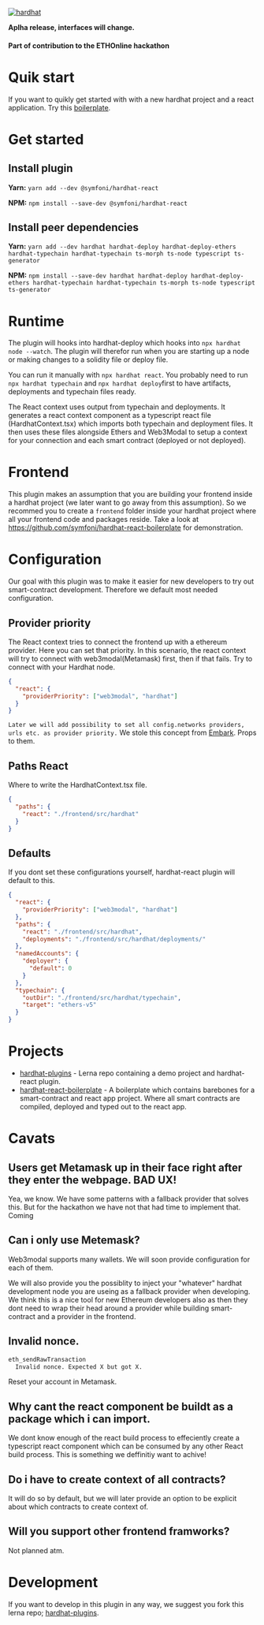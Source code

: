 [![hardhat](https://hardhat.org/assets/img/Hardhat-logo.652a7049.svg?1)](https://hardhat.org)

**Aplha release, interfaces will change.**

#### Part of contribution to the ETHOnline hackathon

# Quik start

If you want to quikly get started with with a new hardhat project and a react application. Try this [boilerplate](https://github.com/symfoni/hardhat-react-boilerplate).

# Get started

## Install plugin

**Yarn:** `yarn add --dev @symfoni/hardhat-react`

**NPM:** `npm install --save-dev @symfoni/hardhat-react `

## Install peer dependencies

**Yarn:** `yarn add --dev hardhat hardhat-deploy hardhat-deploy-ethers hardhat-typechain hardhat-typechain ts-morph ts-node typescript ts-generator`

**NPM:** `npm install --save-dev hardhat hardhat-deploy hardhat-deploy-ethers hardhat-typechain hardhat-typechain ts-morph ts-node typescript ts-generator`

# Runtime

The plugin will hooks into hardhat-deploy which hooks into `npx hardhat node --watch`. The plugin will therefor run when you are starting up a node or making changes to a solidity file or deploy file.

You can run it manually with `npx hardhat react`. You probably need to run `npx hardhat typechain` and `npx hardhat deploy`first to have artifacts, deployments and typechain files ready.

The React context uses output from typechain and deployments. It generates a react context component as a typescript react file (HardhatContext.tsx) which imports both typechain and deployment files. It then uses these files alongside Ethers and Web3Modal to setup a context for your connection and each smart contract (deployed or not deployed).

# Frontend

This plugin makes an assumption that you are building your frontend inside a hardhat project (we later want to go away from this assumption). So we recommed you to create a `frontend` folder inside your hardhat project where all your frontend code and packages reside. Take a look at https://github.com/symfoni/hardhat-react-boilerplate for demonstration.

# Configuration

Our goal with this plugin was to make it easier for new developers to try out smart-contract development. Therefore we default most needed configuration.

## Provider priority

The React context tries to connect the frontend up with a ethereum provider. Here you can set that priority. In this scenario, the react context will try to connect with web3modal(Metamask) first, then if that fails. Try to connect with your Hardhat node.

```json
{
  "react": {
    "providerPriority": ["web3modal", "hardhat"]
  }
}
```

`Later we will add possibility to set all config.networks providers, urls etc. as provider priority.`
We stole this concept from [Embark](https://framework.embarklabs.io/docs/overview.html). Props to them.

## Paths React

Where to write the HardhatContext.tsx file.

```json
{
  "paths": {
    "react": "./frontend/src/hardhat"
  }
}
```

## Defaults

If you dont set these configurations yourself, hardhat-react plugin will default to this.

```json
{
  "react": {
    "providerPriority": ["web3modal", "hardhat"]
  },
  "paths": {
    "react": "./frontend/src/hardhat",
    "deployments": "./frontend/src/hardhat/deployments/"
  },
  "namedAccounts": {
    "deployer": {
      "default": 0
    }
  },
  "typechain": {
    "outDir": "./frontend/src/hardhat/typechain",
    "target": "ethers-v5"
  }
}
```

# Projects

- [hardhat-plugins](https://github.com/symfoni/hardhat-plugins) - Lerna repo containing a demo project and hardhat-react plugin.
- [hardhat-react-boilerplate](https://github.com/symfoni/hardhat-react-boilerplate) - A boilerplate which contains barebones for a smart-contract and react app project. Where all smart contracts are compiled, deployed and typed out to the react app.

# Cavats

## Users get Metamask up in their face right after they enter the webpage. BAD UX!

Yea, we know. We have some patterns with a fallback provider that solves this. But for the hackathon we have not that had time to implement that. Coming

## Can i only use Metemask?

Web3modal supports many wallets. We will soon provide configuration for each of them.

We will also provide you the possiblity to inject your "whatever" hardhat development node you are useing as a fallback provider when developing. We think this is a nice tool for new Ethereum developers also as then they dont need to wrap their head around a provider while building smart-contract and a provider in the frontend.

## Invalid nonce.

```bash
eth_sendRawTransaction
  Invalid nonce. Expected X but got X.
```

Reset your account in Metamask.

## Why cant the react component be buildt as a package which i can import.

We dont know enough of the react build process to effeciently create a typescript react component which can be consumed by any other React build process. This is something we deffinitiy want to achive!

## Do i have to create context of all contracts?

It will do so by default, but we will later provide an option to be explicit about which contracts to create context of.

## Will you support other frontend framworks?

Not planned atm.

# Development

If you want to develop in this plugin in any way, we suggest you fork this lerna repo; [hardhat-plugins](https://github.com/symfoni/hardhat-plugins).
